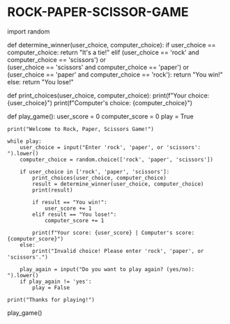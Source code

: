# ROCK-PAPER-SCISSOR-GAME

import random

def determine_winner(user_choice, computer_choice):
    if user_choice == computer_choice:
        return "It's a tie!"
    elif (user_choice == 'rock' and computer_choice == 'scissors') or \
         (user_choice == 'scissors' and computer_choice == 'paper') or \
         (user_choice == 'paper' and computer_choice == 'rock'):
        return "You win!"
    else:
        return "You lose!"

def print_choices(user_choice, computer_choice):
    print(f"Your choice: {user_choice}")
    print(f"Computer's choice: {computer_choice}")

def play_game():
    user_score = 0
    computer_score = 0
    play = True

    print("Welcome to Rock, Paper, Scissors Game!")
    
    while play:
        user_choice = input("Enter 'rock', 'paper', or 'scissors': ").lower()
        computer_choice = random.choice(['rock', 'paper', 'scissors'])

        if user_choice in ['rock', 'paper', 'scissors']:
            print_choices(user_choice, computer_choice)
            result = determine_winner(user_choice, computer_choice)
            print(result)

            if result == "You win!":
                user_score += 1
            elif result == "You lose!":
                computer_score += 1

            print(f"Your score: {user_score} | Computer's score: {computer_score}")
        else:
            print("Invalid choice! Please enter 'rock', 'paper', or 'scissors'.")

        play_again = input("Do you want to play again? (yes/no): ").lower()
        if play_again != 'yes':
            play = False

    print("Thanks for playing!")

play_game()
